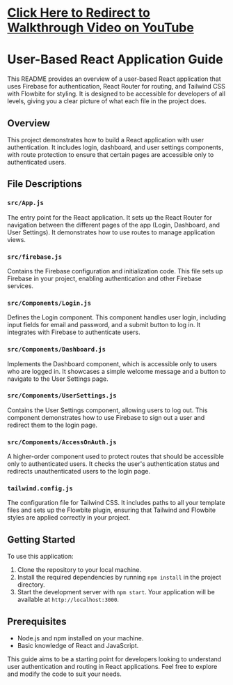 # [Click Here to Redirect to Walkthrough Video on YouTube](https://youtu.be/Z9iotVuZYkQ)

# User-Based React Application Guide

This README provides an overview of a user-based React application that uses Firebase for authentication, React Router for routing, and Tailwind CSS with Flowbite for styling. It is designed to be accessible for developers of all levels, giving you a clear picture of what each file in the project does.

## Overview

This project demonstrates how to build a React application with user authentication. It includes login, dashboard, and user settings components, with route protection to ensure that certain pages are accessible only to authenticated users.

## File Descriptions

### `src/App.js`

The entry point for the React application. It sets up the React Router for navigation between the different pages of the app (Login, Dashboard, and User Settings). It demonstrates how to use routes to manage application views.

### `src/firebase.js`

Contains the Firebase configuration and initialization code. This file sets up Firebase in your project, enabling authentication and other Firebase services.

### `src/Components/Login.js`

Defines the Login component. This component handles user login, including input fields for email and password, and a submit button to log in. It integrates with Firebase to authenticate users.

### `src/Components/Dashboard.js`

Implements the Dashboard component, which is accessible only to users who are logged in. It showcases a simple welcome message and a button to navigate to the User Settings page.

### `src/Components/UserSettings.js`

Contains the User Settings component, allowing users to log out. This component demonstrates how to use Firebase to sign out a user and redirect them to the login page.

### `src/Components/AccessOnAuth.js`

A higher-order component used to protect routes that should be accessible only to authenticated users. It checks the user's authentication status and redirects unauthenticated users to the login page.

### `tailwind.config.js`

The configuration file for Tailwind CSS. It includes paths to all your template files and sets up the Flowbite plugin, ensuring that Tailwind and Flowbite styles are applied correctly in your project.

## Getting Started

To use this application:

1. Clone the repository to your local machine.
2. Install the required dependencies by running `npm install` in the project directory.
3. Start the development server with `npm start`. Your application will be available at `http://localhost:3000`.

## Prerequisites

- Node.js and npm installed on your machine.
- Basic knowledge of React and JavaScript.

This guide aims to be a starting point for developers looking to understand user authentication and routing in React applications. Feel free to explore and modify the code to suit your needs.
